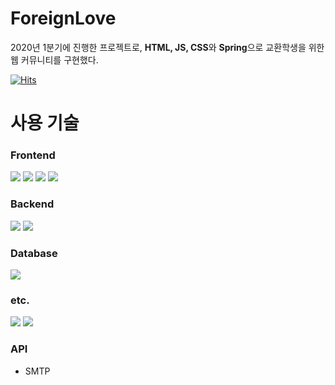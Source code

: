 # ForeignLove
2020년 1분기에 진행한 프로젝트로, **HTML, JS, CSS**와 **Spring**으로 교환학생을 위한 웹 커뮤니티를 구현했다.

[![Hits](https://hits.seeyoufarm.com/api/count/incr/badge.svg?url=https%3A%2F%2Fgithub.com%2FWOOSERK%2FForeignLove&count_bg=%2379C83D&title_bg=%23555555&icon=furrynetwork.svg&icon_color=%23FFFFFF&title=ForeignLove&edge_flat=true)](https://hits.seeyoufarm.com)

# 사용 기술
### Frontend
<img src="https://img.shields.io/badge/HTML5-E34F26?style=flat-square&logo=HTML5&logoColor=white"/></a>
<img src="https://img.shields.io/badge/JavaScript-F7DF1E?style=flat-square&logo=JavaScript&logoColor=white"/></a>
<img src="https://img.shields.io/badge/jQuery-0769AD?style=flat-square&logo=jQuery&logoColor=white"/></a>
<img src="https://img.shields.io/badge/CSS3-1572B6?style=flat-square&logo=CSS3&logoColor=white"/></a>

### Backend
<img src="https://img.shields.io/badge/Java-007396?style=flat-square&logo=Java&logoColor=white"/></a>
<img src="https://img.shields.io/badge/Spring-6DB33F?style=flat-square&logo=Spring&logoColor=white"/></a>

### Database
<img src="https://img.shields.io/badge/MySQL-4479A1?style=flat-square&logo=MySQL&logoColor=white"/></a>

### etc.
<img src="https://img.shields.io/badge/ApacheTomcat-F8DC75?style=flat-square&logo=Apache&nbspTomcat&logoColor=white"/></a>
<img src="https://img.shields.io/badge/ApacheMaven-C71A36?style=flat-square&logo=Apache&nbspMaven&logoColor=white"/></a>

### API
- SMTP
